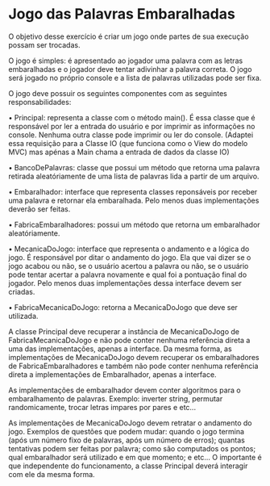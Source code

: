 # Jogo das Palavras Embaralhadas

O objetivo desse exercício é criar um jogo onde partes de sua execução possam ser trocadas.

O jogo é simples: é apresentado ao jogador uma palavra com as letras embaralhadas e o jogador deve tentar adivinhar a palavra correta. O jogo será jogado no próprio console e a lista de palavras utilizadas pode ser fixa.

O jogo deve possuir os seguintes componentes com as seguintes responsabilidades:

• Principal: representa a classe com o método main(). É essa classe que é responsável por ler a entrada do usuário e por imprimir as informações no console. Nenhuma outra classe pode imprimir ou ler do console.
(Adaptei essa requisição para a Classe IO (que funciona como o View do modelo MVC) mas apénas a Main chama a entrada de dados da classe IO)

• BancoDePalavras: classe que possui um método que retorna uma palavra retirada aleatóriamente de uma lista de palavras lida a partir de um arquivo.

• Embaralhador: interface que representa classes reponsáveis por receber uma palavra e retornar ela embaralhada. Pelo menos duas implementações deverão ser feitas.

• FabricaEmbaralhadores: possui um método que retorna um embaralhador aleatóriamente.

• MecanicaDoJogo: interface que representa o andamento e a lógica do jogo. É responsável por ditar o andamento do jogo. Ela que vai dizer se o jogo acabou ou não, se o usuário acertou a palavra ou não, se o usuário pode tentar acertar a palavra novamente e qual foi a pontuação final do jogador. Pelo menos duas implementações dessa interface devem ser criadas.

• FabricaMecanicaDoJogo: retorna a MecanicaDoJogo que deve ser utilizada.

A classe Principal deve recuperar a instância de MecanicaDoJogo de FabricaMecanicaDoJogo e não pode conter nenhuma referência direta a uma das implementações, apenas a interface. Da mesma forma, as implementações de MecanicaDoJogo devem recuperar os embaralhadores de FabricaEmbaralhadores e também não pode conter nenhuma referência direta a implementações de Embaralhador, apenas a interface.

As implementações de embaralhador devem conter algoritmos para o embaralhamento de palavras.
Exemplo: inverter string, permutar randomicamente, trocar letras impares por pares e etc...

As implementações de MecanicaDoJogo devem retratar o andamento do jogo. Exemplos de questões que podem mudar: quando o jogo termina (após um número fixo de palavras, após um número de erros); quantas tentativas podem ser feitas por palavra; como são computados os pontos; qual embaralhador será utilizado e em que momento; e etc... O importante é que independente do funcionamento, a classe Principal deverá interagir com ele da mesma forma. 
